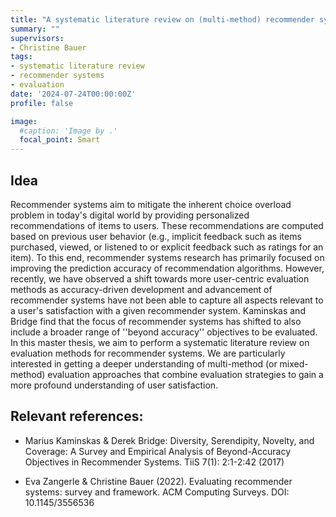 ```yaml
---
title: "A systematic literature review on (multi-method) recommender systems evaluation"
summary: ""
supervisors:
- Christine Bauer
tags:
- systematic literature review
- recommender systems
- evaluation
date: '2024-07-24T00:00:00Z'
profile: false

image:
  #caption: 'Image by .'
  focal_point: Smart
---
```


## Idea
Recommender systems aim to mitigate the inherent choice overload problem in today's digital world by providing personalized recommendations of items to users. These recommendations are computed based on previous user behavior (e.g., implicit feedback such as items purchased, viewed, or listened to or explicit feedback such as ratings for an item). To this end, recommender systems research has primarily focused on improving the prediction accuracy of recommendation algorithms. However, recently, we have observed a shift towards more user-centric evaluation methods as accuracy-driven development and advancement of recommender systems have not been able to capture all aspects relevant to a user's satisfaction with a given recommender system. Kaminskas and Bridge find that the focus of recommender systems has shifted to also include a broader range of ''beyond accuracy'' objectives to be evaluated.   
In this master thesis, we aim to perform a systematic literature review on evaluation methods for recommender systems. We are particularly interested in getting a deeper understanding of multi-method (or mixed-method) evaluation approaches that combine evaluation strategies to gain a more profound understanding of user satisfaction.


## Relevant references:
- Marius Kaminskas & Derek Bridge: Diversity, Serendipity, Novelty, and Coverage: A Survey and Empirical Analysis of Beyond-Accuracy Objectives in Recommender Systems. TiiS 7(1): 2:1-2:42 (2017)

- Eva Zangerle & Christine Bauer (2022). Evaluating recommender systems: survey and framework. ACM Computing Surveys. DOI: 10.1145/3556536